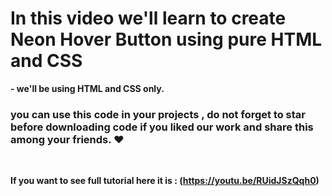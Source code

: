 # In this video we'll learn to create Neon Hover Button using pure HTML and CSS

<strong> - we'll be using HTML and CSS only. </strong>


### you can use this code in your projects  , do not forget to star before downloading code  if you liked our work and share this among your friends. ❤️

<br>

<strong> If you want to see full tutorial here it is : (https://youtu.be/RUidJSzQqh0)

